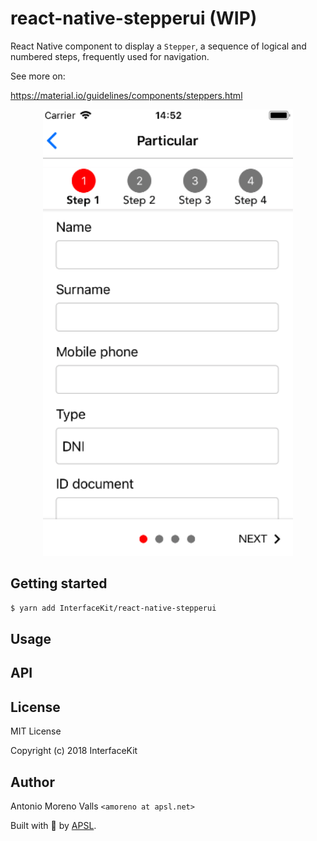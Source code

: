 # react-native-stepperui (WIP)

React Native component to display a `Stepper`, a sequence of logical and numbered steps, frequently used for navigation.

See more on:

https://material.io/guidelines/components/steppers.html

<p align="center">
<img src="./img/ios_example.png" alt="Stepper" width="400">
</p>

## Getting started

```sh
$ yarn add InterfaceKit/react-native-stepperui
```

## Usage

## API

## License

MIT License

Copyright (c) 2018 InterfaceKit

## Author

Antonio Moreno Valls `<amoreno at apsl.net>`

Built with 💛 by [APSL](https://github.com/apsl).
